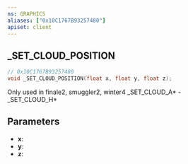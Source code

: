 ```yaml
---
ns: GRAPHICS
aliases: ["0x10C1767B93257480"]
apiset: client
---
```

## _SET_CLOUD_POSITION

```c
// 0x10C1767B93257480
void _SET_CLOUD_POSITION(float x, float y, float z);
```

Only used in finale2, smuggler2, winter4
_SET_CLOUD_A* - _SET_CLOUD_H*

## Parameters
* **x**:
* **y**:
* **z**: